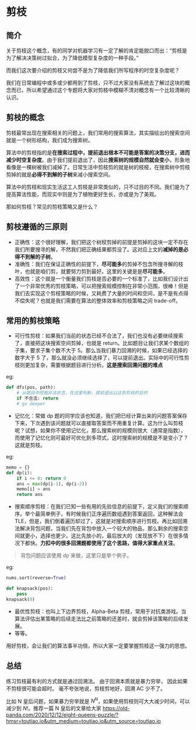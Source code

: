 # 剪枝

## 简介

关于剪枝这个概念，有的同学对机器学习有一定了解的肯定能脱口而出：“剪枝是为了解决决策树过拟合，为了降低模型复杂度的一种手段。”

而我们这次要介绍的剪枝又何尝不是为了降低我们所写程序的时空复杂度呢？

我们在日常编程中或多或少都用到了剪枝，只不过大家没有系统去了解过这块的概念而已，所以希望通过这个专题将大家对剪枝中模糊不清对概念有一个比较清晰的认识。

## 剪枝的概念

剪枝最常出现在搜索相关的问题上，我们常用的搜索算法，其实描绘出的搜索空间就是一个树形结构，我们成为搜索树。

算法中的剪枝指的是**在搜索过程中，提前退出根本不可能是答案的决策分支，进而减少时空复杂度**。由于我们提前退出了，因此**搜索树的规模自然就会变小**，形象地看像是一棵树被我们减掉了。日常生活中剪枝剪的就是树的枝桠，在搜索树中剪枝剪掉的就是**必得不到解的子树**来减小搜索空间。

算法中的剪枝和现实生活这工人剪枝是非常类似的，只不过目的不同。我们是为了提高算法性能，而现实中则是为了植物更好生长，亦或是为了美观。

那如何剪枝？常见的剪枝策略又是什么？

## 剪枝遵循的三原则

- 正确性：这个很好理解，我们把这个树杈剪掉的前提是剪掉的这块一定不存在我们所要搜寻的解，不然我们把正确结果都剪没了。这对应上文的**减掉的是必得不到解的子树**。
- 准确性：我们在保证正确性的前提下，**尽可能多**的剪掉不包含所搜寻解的枝叶，也就是咱们剪，就要努力剪到最好。这里的关键是是**尽可能多**。
- 高效性：这个就是一个衡量我们剪枝是否必要的一个标准了，比如我们设计出了一个非常优秀的剪枝策略，可以把搜索规模控制在非常小范围，很棒！但是我们去实现这个剪枝策略的时候，又耗费了大量的时间和空间，是不是有点得不偿失呢？也就是我们需要在算法的整体效率和剪枝策略之间 trade-off。

## 常用的剪枝策略

- 可行性剪枝：如果我们当前的状态已经不合法了，我们也没有必要继续搜索了，直接把这块搜索空间剪掉，也就是 return。比如题目让我们求某个数组的子集，要求子集个数不大于 5。那么当我们暴力回溯的时候，如果已经选择的数字大于 5 了，那么就没必须继续选择了，可以提前退出。实际中的可行性剪枝则更加复杂，需要根据题目进行分析。**这是搜索回溯问题的难点**

eg:

```py
def dfs(pos, path):
    # 从题目中挖掘非法状态，在这里判断，提前退出以达到剪枝的目的
    if 不合法: return
    # go deeper

```

- 记忆化：常做 dp 题的同学应该也知道，我们把已经计算出来的问题答案保存下来，下次遇到该问题就可以直接取答案而不用重复计算。这为什么叫剪枝呢？试想，如果你不使用记忆化，那么搜索树的规模则很大（通常是指数），而使用了记忆化则可最好可优化到多项式，这时搜索树的规模是不是变小了？这就是剪枝。

eg:

```py
memo = {}
def dp(i):
    if i <= 0: return 0
    ans = max(dp(i-1), dp(i-2))
    memo[i] = ans
    return ans
```

- 搜索顺序剪枝：在我们已知一些有用的先验信息的前提下，定义我们的搜索顺序。举个最简单例子，有时候我们正序遍历数组遇到答案返回，这种解法会 TLE，但是，我们倒着遍历却过了，这就是对搜索顺序进行剪枝。再比如回溯法解决背包问题，当我们先在背包中放入一个较大的物品，那么剩余的搜索空间就更小，选择也更少。这比先放小的，最后放大的（发现放不下）在很多情况下都快。**力扣中的很多回溯题都使用了这个思路，值得大家重点关注**。

> 背包问题应该使用 dp 来做，这里只是举个例子。

eg:

```py
nums.sort(reverse=True)

def knapsack(pos):
    pass
knapsack(0)
```

- 最优性剪枝：也叫上下边界剪枝，Alpha-Beta 剪枝，常用于对抗类游戏。当算法评估出某策略的后续走法比之前策略的还差时，就会剪掉该策略的后续发展。
- 等等。

用好剪枝，会让我们的算法事半功倍，所以大家一定要掌握剪枝这一强力的思想。

## 总结

练习剪枝最有利的方式就是通过回溯法。 由于回溯本质就是暴力穷举， 因此如果不剪枝很可能会超时。 毫不夸张地说，剪枝剪地好，回溯 AC 少不了。

比如 N 皇后问题，如果暴力穷举就是 $N ^ N$，如果使用剪枝则可大大减少时间，可以减少到 $N!$。推荐一篇 N 皇后的文章给大家 https://old-panda.com/2020/12/12/eight-queens-puzzle/?hmsr=toutiao.io&utm_medium=toutiao.io&utm_source=toutiao.io
